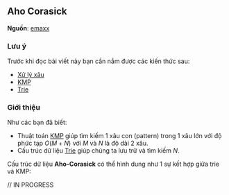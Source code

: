 ## Aho Corasick



**Nguồn**: [emaxx](https://cp-algorithms.com/string/aho_corasick.html#toc-tgt-3)

### Lưu ý

Trước khi đọc bài viết này bạn cần nắm được các kiến thức sau:

- [Xử lý xâu](algo/string/basic)
- [KMP](translate/wcipeg/kmp)
- [Trie](algo/data-structures/trie)

### Giới thiệu

Như các bạn đã biết:

- Thuật toán [KMP](translate/wcipeg/kmp) giúp tìm kiếm 1 xâu con (pattern) trong 1 xâu lớn với độ phức tạp $O(M + N)$ với $M$ và $N$ là độ dài 2 xâu.
- Cấu trúc dữ liệu [Trie](algo/data-structures/trie) giúp chúng ta lưu trữ và tìm kiếm $N$.

Cấu trúc dữ liệu **Aho-Corasick** có thể hình dung như 1 sự kết hợp giữa trie và KMP:


// IN PROGRESS